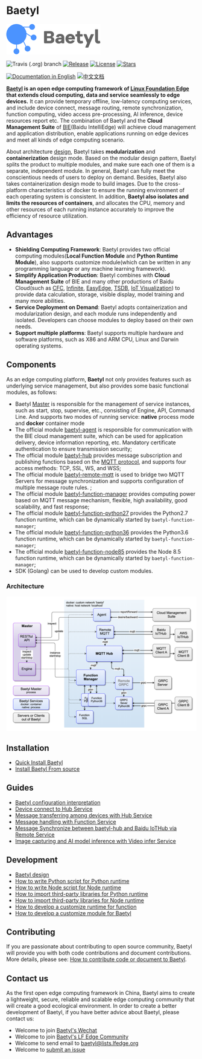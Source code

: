 # Baetyl

[![Baetyl-logo](./docs/images/logo/logo-with-name.png)](https://baetyl.io)

![Travis (.org) branch](https://img.shields.io/travis/baetyl/baetyl/master) [![Release](https://img.shields.io/github/v/release/baetyl/baetyl?color=blue&label=release)](https://github.com/baetyl/baetyl/releases) [![License](https://img.shields.io/github/license/baetyl/baetyl?color=blue)](LICENSE) [![Stars](https://img.shields.io/github/stars/baetyl/baetyl?style=social)](Stars)

[![Documentation in English](https://img.shields.io/badge/docs%20in%20English-latest-brightgreen)](https://docs.baetyl.io/en/latest/) [![中文文档](https://img.shields.io/badge/%E4%B8%AD%E6%96%87%E6%96%87%E6%A1%A3-%E6%9C%80%E6%96%B0-brightgreen)](https://docs.baetyl.io/zh_CN/latest/)


**[Baetyl](https://baetyl.io) is an open edge computing framework of [Linux Foundation Edge](https://www.lfedge.org) that extends cloud computing, data and service seamlessly to edge devices.** It can provide temporary offline, low-latency computing services, and include device connect, message routing, remote synchronization, function computing, video access pre-processing, AI inference, device resources report etc. The combination of Baetyl and the **Cloud Management Suite** of [BIE](https://cloud.baidu.com/product/bie.html)(Baidu IntelliEdge) will achieve cloud management and application distribution, enable applications running on edge devices and meet all kinds of edge computing scenario.

About architecture [design](./docs/overview/Design.md), Baetyl takes **modularization** and **containerization** design mode. Based on the modular design pattern, Baetyl splits the product to multiple modules, and make sure each one of them is a separate, independent module. In general, Baetyl can fully meet the conscientious needs of users to deploy on demand. Besides, Baetyl also takes containerization design mode to build images. Due to the cross-platform characteristics of docker to ensure the running environment of each operating system is consistent. In addition, **Baetyl also isolates and limits the resources of containers**, and allocates the CPU, memory and other resources of each running instance accurately to improve the efficiency of resource utilization.

## Advantages

- **Shielding Computing Framework**: Baetyl provides two official computing modules(**Local Function Module** and **Python Runtime Module**), also supports customize module(which can be written in any programming language or any machine learning framework).
- **Simplify Application Production**: Baetyl combines with **Cloud Management Suite** of BIE and many other productions of Baidu Cloud(such as [CFC](https://cloud.baidu.com/product/cfc.html), [Infinite](https://cloud.baidu.com/product/infinite.html), [EasyEdge](https://ai.baidu.com/easyedge/home), [TSDB](https://cloud.baidu.com/product/tsdb.html), [IoT Visualization](https://cloud.baidu.com/product/iotviz.html)) to provide data calculation, storage, visible display, model training and many more abilities.
- **Service Deployment on Demand**: Baetyl adopts containerization and modularization design, and each module runs independently and isolated. Developers can choose modules to deploy based on their own needs.
- **Support multiple platforms**: Baetyl supports multiple hardware and software platforms, such as X86 and ARM CPU, Linux and Darwin operating systems.

## Components

As an edge computing platform, **Baetyl** not only provides features such as underlying service management, but also provides some basic functional modules, as follows:

- Baetyl [Master](./docs/overview/Design.md#master) is responsible for the management of service instances, such as start, stop, supervise, etc., consisting of Engine, API, Command Line. And supports two modes of running service: **native** process mode and **docker** container mode
- The official module [baetyl-agent](./docs/overview/Design.md#baetyl-agent) is responsible for communication with the BIE cloud management suite, which can be used for application delivery, device information reporting, etc. Mandatory certificate authentication to ensure transmission security;
- The official module [baetyl-hub](./docs/overview/Design.md#baetyl-hub) provides message subscription and publishing functions based on the [MQTT protocol](http://docs.oasis-open.org/mqtt/mqtt/v3.1.1/os/mqtt-v3.1.1-os.html), and supports four access methods: TCP, SSL, WS, and WSS;
- The official module [baetyl-remote-mqtt](./docs/overview/Design.md#baetyl-remote-mqtt) is used to bridge two MQTT Servers for message synchronization and supports configuration of multiple message route rules. ;
- The official module [baetyl-function-manager](./docs/overview/Design.md#baetyl-function-manager) provides computing power based on MQTT message mechanism, flexible, high availability, good scalability, and fast response;
- The official module [baetyl-function-python27](./docs/overview/Design.md#baetyl-function-python27) provides the Python2.7 function runtime, which can be dynamically started by `baetyl-function-manager`;
- The official module [baetyl-function-python36](./docs/overview/Design.md#baetyl-function-python36) provides the Python3.6 function runtime, which can be dynamically started by `baetyl-function-manager`;
- The official module [baetyl-function-node85](./docs/overview/Design.md#baetyl-function-node85) provides the Node 8.5 function runtime, which can be dynamically started by `baetyl-function-manager`;
- SDK (Golang) can be used to develop custom modules.

### Architecture

![Architecture](./docs/images/overview/design/design_overview.png)

## Installation

- [Quick Install Baetyl](https://docs.baetyl.io/en/latest/install/Quick-Install.html)
- [Install Baetyl From source](https://docs.baetyl.io/en/latest/install/Install-from-source.html)


## Guides

- [Baetyl configuration interpretation](https://docs.baetyl.io/en/latest/guides/Config-interpretation.html)
- [Device connect to Hub Service](https://docs.baetyl.io/en/latest/guides/Device-connect-to-hub-service.html)
- [Message transferring among devices with Hub Service](https://docs.baetyl.io/en/latest/guides/Message-transfer-among-devices-with-hub-service.html)
- [Message handling with Function Service](https://docs.baetyl.io/en/latest/guides/Message-handling-with-function-service.html)
- [Message Synchronize between baetyl-hub and Baidu IoTHub via Remote Service](https://docs.baetyl.io/en/latest/guides/Message-synchronize-with-iothub-through-remote-service.html)
- [Image capturing and AI model inference with Video infer Service](https://docs.baetyl.io/en/latest/guides/Image-capturing-and-AI-model-inference-with-video-infer-service.html)

## Development

- [Baetyl design](./docs/overview/Design.md)
- [How to write Python script for Python runtime](https://docs.baetyl.io/en/latest/develop/How-to-write-a-python-script-for-python-runtime.html)
- [How to write Node script for Node runtime](https://docs.baetyl.io/en/latest/develop/How-to-write-a-node-script-for-node-runtime.html)
- [How to import third-party libraries for Python runtime](https://docs.baetyl.io/en/latest/develop/How-to-import-third-party-libraries-for-python-runtime.md)
- [How to import third-party libraries for Node runtime](https://docs.baetyl.io/en/latest/develop/How-to-import-third-party-libraries-for-node-runtime.md)
- [How to develop a customize runtime for function](https://docs.baetyl.io/en/latest/develop/How-to-develop-a-customize-runtime-for-function.md)
- [How to develop a customize module for Baetyl](https://docs.baetyl.io/en/latest/develop/How-to-develop-a-customize-module.md)

## Contributing

If you are passionate about contributing to open source community, Baetyl will provide you with both code contributions and document contributions. More details, please see: [How to contribute code or document to Baetyl](./docs/overview/Contributing.md).

## Contact us

As the first open edge computing framework in China, Baetyl aims to create a lightweight, secure, reliable and scalable edge computing community that will create a good ecological environment. In order to create a better development of Baetyl, if you have better advice about Baetyl, please contact us:

- Welcome to join [Baetyl's Wechat](https://baetyl.bj.bcebos.com/Wechat/Wechat-Baetyl.png)
- Welcome to join [Baetyl's LF Edge Community](https://lists.lfedge.org/g/baetyl/topics)
- Welcome to send email to <baetyl@lists.lfedge.org>
- Welcome to [submit an issue](https://github.com/baetyl/baetyl/issues)

